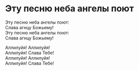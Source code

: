 # Эту песню неба ангелы поют
Эту песню неба ангелы поют:  
Слава агнцу Божьему!  
Эту песню неба ангелы поют:  
Слава агнцу Божьему!  
  
Аллилуйя! Аллилуйя!  
Аллилуйя! Слава Тебе!  
Аллилуйя! Аллилуйя!  
Аллилуйя! Слава Тебе!
